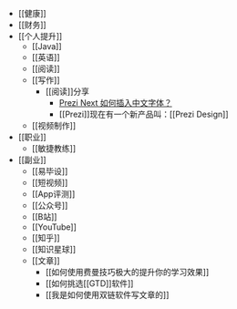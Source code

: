 - [[健康]]
- [[财务]]
- [[个人提升]]
    - [[Java]]
    - [[英语]]
    - [[阅读]]
    - [[写作]]
        - [[阅读]]分享
            - [Prezi Next 如何插入中文字体？](https://zhuanlan.zhihu.com/p/117280703)
            - [[Prezi]]现在有一个新产品叫：[[Prezi Design]]
    - [[视频制作]]
- [[职业]]
    - [[敏捷教练]]
- [[副业]]
    - [[易毕设]]
    - [[短视频]]
    - [[App评测]]
    - [[公众号]]
    - [[B站]]
    - [[YouTube]]
    - [[知乎]]
    - [[知识星球]]
    - [[文章]]
        - [[如何使用费曼技巧极大的提升你的学习效果]]
        - [[如何挑选[[GTD]]软件]]
        - [[我是如何使用双链软件写文章的]]
